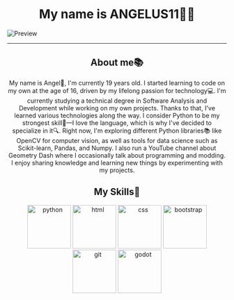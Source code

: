 <div align="center">
    <h1>My name is ANGELUS11💠👋</h1>
</div>

![Preview](images/lv_0_20240413154055.gif)

---

<div class="aboutme" align="center">
    <h2>About me📚</h2>
    <p>My name is Angel💠, I'm currently 19 years old. I started learning to code on my own at the age of 16, driven by my lifelong passion for technology💻. I'm currently          studying a technical degree in Software Analysis and Development while working on my own projects. Thanks to that, I've learned various technologies along the way.
I consider Python to be my strongest skill🐍—I love the language, which is why I've decided to specialize in it🔍. Right now, I'm exploring different Python libraries📚 like OpenCV for computer vision, as well as tools for data science such as Scikit-learn, Pandas, and Numpy.
I also run a YouTube channel about Geometry Dash where I occasionally talk about programming and modding. I enjoy sharing knowledge and learning new things by experimenting with my projects.</p>
    <h2>My Skills🚀</h2>
    <img src="https://cdn.jsdelivr.net/gh/devicons/devicon@latest/icons/python/python-original.svg" alt="python" width="100px" />   
    <img src="https://cdn.jsdelivr.net/gh/devicons/devicon@latest/icons/html5/html5-original.svg" alt="html" width="100px"/>     
    <img src="https://cdn.jsdelivr.net/gh/devicons/devicon@latest/icons/css3/css3-original.svg" alt="css" width="100px"/>
    <img src="https://cdn.jsdelivr.net/gh/devicons/devicon@latest/icons/bootstrap/bootstrap-original.svg" alt="bootstrap" width="100px"/>
    <img src="https://cdn.jsdelivr.net/gh/devicons/devicon@latest/icons/git/git-original.svg" alt="git" width="100px"/>
    <img src="https://cdn.jsdelivr.net/gh/devicons/devicon@latest/icons/godot/godot-original.svg" alt="godot" width="100px"/>
</div>
